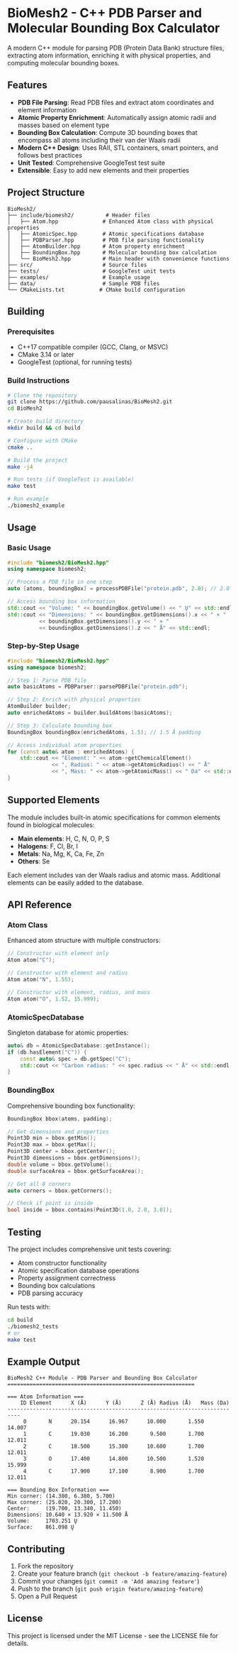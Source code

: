 # BioMesh2 - C++ PDB Parser and Molecular Bounding Box Calculator

A modern C++ module for parsing PDB (Protein Data Bank) structure files, extracting atom information, enriching it with physical properties, and computing molecular bounding boxes.

## Features

- **PDB File Parsing**: Read PDB files and extract atom coordinates and element information
- **Atomic Property Enrichment**: Automatically assign atomic radii and masses based on element type
- **Bounding Box Calculation**: Compute 3D bounding boxes that encompass all atoms including their van der Waals radii
- **Modern C++ Design**: Uses RAII, STL containers, smart pointers, and follows best practices
- **Unit Tested**: Comprehensive GoogleTest test suite
- **Extensible**: Easy to add new elements and their properties

## Project Structure

```
BioMesh2/
├── include/biomesh2/          # Header files
│   ├── Atom.hpp              # Enhanced Atom class with physical properties
│   ├── AtomicSpec.hpp        # Atomic specifications database
│   ├── PDBParser.hpp         # PDB file parsing functionality
│   ├── AtomBuilder.hpp       # Atom property enrichment
│   ├── BoundingBox.hpp       # Molecular bounding box calculation
│   └── BioMesh2.hpp          # Main header with convenience functions
├── src/                      # Source files
├── tests/                    # GoogleTest unit tests
├── examples/                 # Example usage
├── data/                     # Sample PDB files
└── CMakeLists.txt           # CMake build configuration
```

## Building

### Prerequisites

- C++17 compatible compiler (GCC, Clang, or MSVC)
- CMake 3.14 or later
- GoogleTest (optional, for running tests)

### Build Instructions

```bash
# Clone the repository
git clone https://github.com/pausalinas/BioMesh2.git
cd BioMesh2

# Create build directory
mkdir build && cd build

# Configure with CMake
cmake ..

# Build the project
make -j4

# Run tests (if GoogleTest is available)
make test

# Run example
./biomesh2_example
```

## Usage

### Basic Usage

```cpp
#include "biomesh2/BioMesh2.hpp"
using namespace biomesh2;

// Process a PDB file in one step
auto [atoms, boundingBox] = processPDBFile("protein.pdb", 2.0); // 2.0 Å padding

// Access bounding box information
std::cout << "Volume: " << boundingBox.getVolume() << " Ų" << std::endl;
std::cout << "Dimensions: " << boundingBox.getDimensions().x << " × " 
          << boundingBox.getDimensions().y << " × " 
          << boundingBox.getDimensions().z << " Å" << std::endl;
```

### Step-by-Step Usage

```cpp
#include "biomesh2/BioMesh2.hpp"
using namespace biomesh2;

// Step 1: Parse PDB file
auto basicAtoms = PDBParser::parsePDBFile("protein.pdb");

// Step 2: Enrich with physical properties
AtomBuilder builder;
auto enrichedAtoms = builder.buildAtoms(basicAtoms);

// Step 3: Calculate bounding box
BoundingBox boundingBox(enrichedAtoms, 1.5); // 1.5 Å padding

// Access individual atom properties
for (const auto& atom : enrichedAtoms) {
    std::cout << "Element: " << atom->getChemicalElement()
              << ", Radius: " << atom->getAtomicRadius() << " Å"
              << ", Mass: " << atom->getAtomicMass() << " Da" << std::endl;
}
```

## Supported Elements

The module includes built-in atomic specifications for common elements found in biological molecules:

- **Main elements**: H, C, N, O, P, S
- **Halogens**: F, Cl, Br, I  
- **Metals**: Na, Mg, K, Ca, Fe, Zn
- **Others**: Se

Each element includes van der Waals radius and atomic mass. Additional elements can be easily added to the database.

## API Reference

### Atom Class

Enhanced atom structure with multiple constructors:

```cpp
// Constructor with element only
Atom atom("C");

// Constructor with element and radius
Atom atom("N", 1.55);

// Constructor with element, radius, and mass
Atom atom("O", 1.52, 15.999);
```

### AtomicSpecDatabase

Singleton database for atomic properties:

```cpp
auto& db = AtomicSpecDatabase::getInstance();
if (db.hasElement("C")) {
    const auto& spec = db.getSpec("C");
    std::cout << "Carbon radius: " << spec.radius << " Å" << std::endl;
}
```

### BoundingBox

Comprehensive bounding box functionality:

```cpp
BoundingBox bbox(atoms, padding);

// Get dimensions and properties
Point3D min = bbox.getMin();
Point3D max = bbox.getMax();
Point3D center = bbox.getCenter();
Point3D dimensions = bbox.getDimensions();
double volume = bbox.getVolume();
double surfaceArea = bbox.getSurfaceArea();

// Get all 8 corners
auto corners = bbox.getCorners();

// Check if point is inside
bool inside = bbox.contains(Point3D(1.0, 2.0, 3.0));
```

## Testing

The project includes comprehensive unit tests covering:

- Atom constructor functionality
- Atomic specification database operations
- Property assignment correctness
- Bounding box calculations
- PDB parsing accuracy

Run tests with:
```bash
cd build
./biomesh2_tests
# or
make test
```

## Example Output

```
BioMesh2 C++ Module - PDB Parser and Bounding Box Calculator
===========================================================

=== Atom Information ===
    ID Element      X (Å)      Y (Å)      Z (Å) Radius (Å)   Mass (Da)
--------------------------------------------------------------------------
     0       N      20.154      16.967      10.000       1.550      14.007
     1       C      19.030      16.200       9.500       1.700      12.011
     2       C      18.500      15.300      10.600       1.700      12.011
     3       O      17.400      14.800      10.500       1.520      15.999
     4       C      17.900      17.100       8.900       1.700      12.011

=== Bounding Box Information ===
Min corner: (14.380, 6.380, 5.700)
Max corner: (25.020, 20.300, 17.200)
Center:     (19.700, 13.340, 11.450)
Dimensions: 10.640 × 13.920 × 11.500 Å
Volume:     1703.251 Ų
Surface:    861.098 Ų
```

## Contributing

1. Fork the repository
2. Create your feature branch (`git checkout -b feature/amazing-feature`)
3. Commit your changes (`git commit -m 'Add amazing feature'`)
4. Push to the branch (`git push origin feature/amazing-feature`)
5. Open a Pull Request

## License

This project is licensed under the MIT License - see the LICENSE file for details.